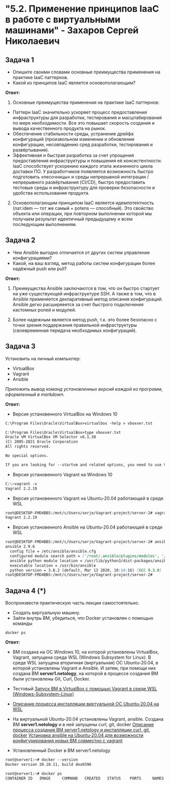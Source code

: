 
# "5.2. Применение принципов IaaC в работе с виртуальными машинами" - Захаров Сергей Николаевич

## Задача 1

- Опишите своими словами основные преимущества применения на практике IaaC паттернов.
- Какой из принципов IaaC является основополагающим?

**Ответ:**

1. Основные преимущества применения на практике IaaC паттернов:
- Паттерн IaaC значительно ускоряет процесс предоставления инфраструктуры для разработки, тестирования и масштабирования по мере необходимости. Все это повышает скорость  создания и вывода качественного продукта на рынок. 
- Обеспечение стабильности среды, устранение дрейфа конфигураций (произвольном изменении и обновлении конфигурации, несовпадению сред разработки, тестирования и развёртывания).
- Эффективная и быстрая разработка за счет упрощения предоставления инфраструктуры и повышения её консистентности. IaaC способствует ускорению каждого этапа жизненного цикла доставки ПО. У разработчиков появляется возможность быстро подготовить «песочницы» и среды непрерывной интеграции /непрерывного развёртывания (CI/CD), быстро предоставить  тестовые среды и инфраструктуру для проверки безопасности и удобства использования продукта.

2. Основополагающим принципом IaaC является идемпоте́нтность (лат.idem — тот же самый + potens — способный).
Это свойство объекта или операции, при повторном выполнении которой мы получаем результат идентичный предыдущему и всем последующим выполнениям.

## Задача 2

- Чем Ansible выгодно отличается от других систем управление конфигурациями?
- Какой, на ваш взгляд, метод работы систем конфигурации более надёжный push или pull?

**Ответ:**
1. Преимущества Ansible заключаются в том, что он быстро стартует на уже существующей инфраструктуре SSH. 
А также в том, что в Ansible применяется декларативный метод описания конфигураций. Ansible дегко расширяеется за счет быстрого подключения кастомных ролей и модулей.

2. Более надежным является метод push, т.к. это более безопасно с точки зрения поддержания правильной инфраструктуры (своевременная передача необходимых конфигураций).

## Задача 3

Установить на личный компьютер:

- VirtualBox
- Vagrant
- Ansible

*Приложить вывод команд установленных версий каждой из программ, оформленный в markdown.*

**Ответ:**

- Версия установенного VirtualBox на Windows 10
```md
C:\Program Files\Oracle\VirtualBox>virtualbox -help > vboxver.txt

C:\Program Files\Oracle\VirtualBox>type vboxver.txt
Oracle VM VirtualBox VM Selector v6.1.30
(C) 2005-2021 Oracle Corporation
All rights reserved.

No special options.

If you are looking for --startvm and related options, you need to use VirtualBoxVM.
```

- Версия установенного Vagrant на Windows 10
```md
C:\>vagrant -v
Vagrant 2.2.19
```

- Версия установенного Vagrant на Ubuntu-20.04 работающей в среде WSL
```md
root@DESKTOP-FMD4BBS:/mnt/c/Users/serje/Vagrant-project/server-2# vagrant --version
Vagrant 2.2.19
```

- Версия установенного Ansible на Ubuntu-20.04 работающей в среде WSL
```md
root@DESKTOP-FMD4BBS:/mnt/c/Users/serje/Vagrant-project/server-2# ansible --version
ansible 2.9.6
  config file = /etc/ansible/ansible.cfg
  configured module search path = ['/root/.ansible/plugins/modules', '/usr/share/ansible/plugins/modules']
  ansible python module location = /usr/lib/python3/dist-packages/ansible
  executable location = /usr/bin/ansible
  python version = 3.8.2 (default, Mar 13 2020, 10:14:16) [GCC 9.3.0]
root@DESKTOP-FMD4BBS:/mnt/c/Users/serje/Vagrant-project/server-2#
```

## Задача 4 (*)

Воспроизвести практическую часть лекции самостоятельно.

- Создать виртуальную машину.
- Зайти внутрь ВМ, убедиться, что Docker установлен с помощью команды
```
docker ps
```
**Ответ:**

- ВМ создана на ОС Windows 10, на которой установлены VirtualBox, Vagrant, запущена среда WSL (Windows Subsystem for Linux). В среде WSL запущена вторичная (виртуальная) ОС Ubuntu-20.04, в которой установлены Vagrant и Ansible. И затем, при помощи них создана ВМ **server1.netology**, на которой в процессе создания ВМ были установлены Git, Curl, Docker.
- Тестовый [Запуск ВМ в VirtualBox с помощью Vagrant в среде WSL (Windows-Subsystem-Linux)](https://github.com/zakharovnpa/02-virt-admin-homeworks/blob/main/05-virt-02-iaac/install-wsl2+vagrant/install-wsl+virtualbox+vagrant.md)
- [Описание процесса инсталляции виртуальной ОС Ubuntu-20.04 на WSL](https://github.com/zakharovnpa/02-virt-admin-homeworks/blob/main/05-virt-02-iaac/install-wsl2%2Bvagrant/Install.md)
- На виртуальной Ubuntu-20.04 установлены Vagrant, ansible. Создана ВМ **server1.netology** и в ней запущены curl, git, docker
  [Описание процесса создания ВМ server1.netology и инсталляции curl, git, docker](https://github.com/zakharovnpa/02-virt-admin-homeworks/blob/main/05-virt-02-iaac/Install-ansible/Install-on-Ubuntu-20-ansible.md)
  [Установка ansible на Ubuntu-20.04 для возможности конфигурирования новых ВМ совместно с vagrant](https://github.com/zakharovnpa/02-virt-admin-homeworks/blob/main/05-virt-02-iaac/Install-ansible/Install-on-Ubuntu-20-ansible.md#%D1%83%D1%81%D1%82%D0%B0%D0%BD%D0%BE%D0%B2%D0%BA%D0%B0-ansible-%D0%BD%D0%B0-ubuntu-2004-%D0%B4%D0%BB%D1%8F-%D0%B2%D0%BE%D0%B7%D0%BC%D0%BE%D0%B6%D0%BD%D0%BE%D1%81%D1%82%D0%B8-%D0%BA%D0%BE%D0%BD%D1%84%D0%B8%D0%B3%D1%83%D1%80%D0%B8%D1%80%D0%BE%D0%B2%D0%B0%D0%BD%D0%B8%D1%8F-%D0%BD%D0%BE%D0%B2%D1%8B%D1%85-%D0%B2%D0%BC-%D1%81%D0%BE%D0%B2%D0%BC%D0%B5%D1%81%D1%82%D0%BD%D0%BE-%D1%81-vagrant)

- Установленный Docker в ВМ server1.netology
```md
root@server1:~# docker --version
Docker version 20.10.11, build dea9396

root@server1:~# docker ps
CONTAINER ID   IMAGE     COMMAND   CREATED   STATUS    PORTS     NAMES

```
